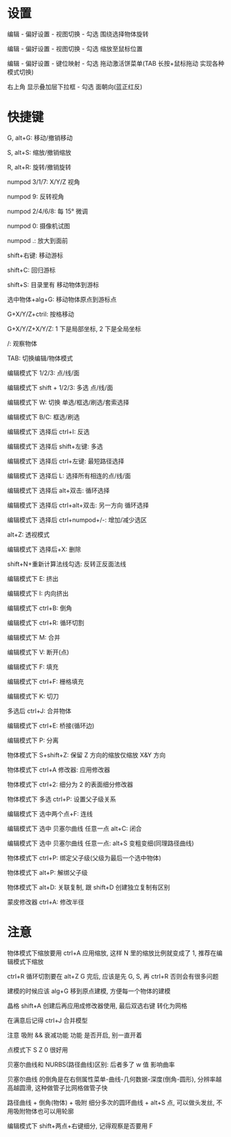 # 设置

编辑 - 偏好设置 - 视图切换 - 勾选 围绕选择物体旋转

编辑 - 偏好设置 - 视图切换 - 勾选 缩放至鼠标位置

编辑 - 偏好设置 - 键位映射 - 勾选 拖动激活饼菜单(TAB 长按+鼠标拖动 实现各种模式切换)

右上角 显示叠加层下拉框 - 勾选 面朝向(蓝正红反)

# 快捷键

G, alt+G: 移动/撤销移动

S, alt+S: 缩放/撤销缩放

R, alt+R: 旋转/撤销旋转

numpod 3/1/7: X/Y/Z 视角

numpod 9: 反转视角

numpod 2/4/6/8: 每 15° 微调

numpod 0: 摄像机试图

numpod .: 放大到面前

shift+右键: 移动游标

shift+C: 回归游标

shift+S: 目录里有 移动物体到游标

选中物体+alg+G: 移动物体原点到游标点

G+X/Y/Z+ctril: 按格移动

G+X/Y/Z+X/Y/Z: 1 下是局部坐标, 2 下是全局坐标

/: 观察物体

TAB: 切换编辑/物体模式

编辑模式下 1/2/3: 点/线/面

编辑模式下 shift + 1/2/3: 多选 点/线/面

编辑模式下 W: 切换 单选/框选/刷选/套索选择

编辑模式下 B/C: 框选/刷选

编辑模式下 选择后 ctrl+I: 反选

编辑模式下 选择后 shift+左键: 多选

编辑模式下 选择后 ctrl+左键: 最短路径选择

编辑模式下 选择后 L: 选择所有相连的点/线/面

编辑模式下 选择后 alt+双击: 循环选择

编辑模式下 选择后 ctrl+alt+双击: 另一方向 循环选择

编辑模式下 选择后 ctrl+numpod+/-: 增加/减少选区

alt+Z: 透视模式

编辑模式下 选择后+X: 删除

shift+N+重新计算法线勾选: 反转正反面法线

编辑模式下 E: 挤出

编辑模式下 I: 内向挤出

编辑模式下 ctrl+B: 倒角

编辑模式下 ctrl+R: 循环切割

编辑模式下 M: 合并

编辑模式下 V: 断开(点)

编辑模式下 F: 填充

编辑模式下 ctrl+F: 栅格填充

编辑模式下 K: 切刀

多选后 ctrl+J: 合并物体

编辑模式下 ctrl+E: 桥接(循环边)

编辑模式下 P: 分离

物体模式下 S+shift+Z: 保留 Z 方向的缩放仅缩放 X&Y 方向

物体模式下 ctrl+A 修改器: 应用修改器

物体模式下 ctrl+2: 细分为 2 的表面细分修改器

物体模式下 多选 ctrl+P: 设置父子级关系

编辑模式下 选中两个点+F: 连线

编辑模式下 选中 贝塞尔曲线 任意一点 alt+C: 闭合

编辑模式下 选中 贝塞尔曲线 任意一点: alt+S 变粗变细(同理路径曲线)

物体模式下 ctrl+P: 绑定父子级(父级为最后一个选中物体)

物体模式下 alt+P: 解绑父子级

物体模式下 alt+D: 关联复制, 跟 shift+D 创建独立复制有区别

蒙皮修改器 ctrl+A: 修改半径

# 注意

物体模式下缩放要用 ctrl+A 应用缩放, 这样 N 里的缩放比例就变成了 1, 推荐在编辑模式下缩放

ctrl+R 循环切割要在 alt+Z G 完后, 应该是先 G, S, 再 ctrl+R 否则会有很多问题

建模的时候应该 alg+G 移到原点建模, 方便每一个物体的建模

晶格 shift+A 创建后再应用成修改器使用, 最后双选右键 转化为网格

在满意后记得 ctrl+J 合并模型

注意 吸附 && 衰减功能 功能 是否开启, 别一直开着

点模式下 S Z 0 很好用

贝塞尔曲线和 NURBS(路径曲线)区别: 后者多了 w 值 影响曲率

贝塞尔曲线 的倒角是在右侧属性菜单-曲线-几何数据-深度(倒角-圆形), 分辨率越高越圆滑, 这种做管子比网格做管子快

路径曲线 + 倒角(物体) + 吸附 细分多次的圆环曲线 + alt+S 点, 可以做头发丝, 不用吸附物体也可以用轮廓

编辑模式下 shift+两点+右键细分, 记得观察是否要用 F

